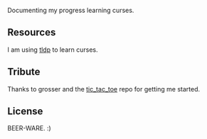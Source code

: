 Documenting my progress learning curses. 

## Resources

I am using [tldp](http://tldp.org/HOWTO/NCURSES-Programming-HOWTO/) to learn curses.

## Tribute

Thanks to grosser and the [tic_tac_toe](https://github.com/grosser/tic_tac_toe) repo for getting me started.

## License

BEER-WARE. :)
